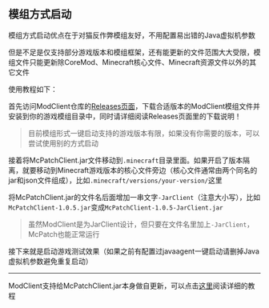## 模组方式启动

模组方式启动优点在于对猫反作弊模组友好，不用配置易出错的Java虚拟机参数

但是不足是仅支持部分游戏版本和模组框架，还有能更新的文件范围大大受限，模组文件只能更新除CoreMod、Minecraft核心文件、Minecraft资源文件以外的其它文件

使用教程如下：

首先访问ModClient仓库的[Releases页面](https://github.com/BalloonUpdate/ModClient/releases)，下载合适版本的ModClient模组文件并安装到你的游戏模组目录中，同时请详细阅读Releases页面里的下载说明！

> 目前模组形式一键启动支持的游戏版本有限，如果没有你需要的版本，可以尝试使用别的方式启动

接着将McPatchClient.jar文件移动到`.minecraft`目录里面。如果开启了版本隔离，就要移动到Minecraft游戏版本的核心文件旁边（核心文件通常由两个同名的jar和json文件组成），比如`.minecraft/versions/your-version/`这里

将McPatchClient.jar的文件名后面增加一串文字`-JarClient`（注意大小写），比如`McPatchClient-1.0.5.jar`变成`McPatchClient-1.0.5-JarClient.jar`

> 虽然ModClient是为JarClient设计，但只要在文件名里加上`-JarClient`，McPatch也能正常运行

接下来就是启动游戏测试效果（如果之前有配置过javaagent一键启动请删掉Java虚拟机参数避免重复启动）

---

ModClient支持给McPatchClient.jar本身做自更新，可以点击[这里](advance-modclientselfupdate.md)阅读详细的教程